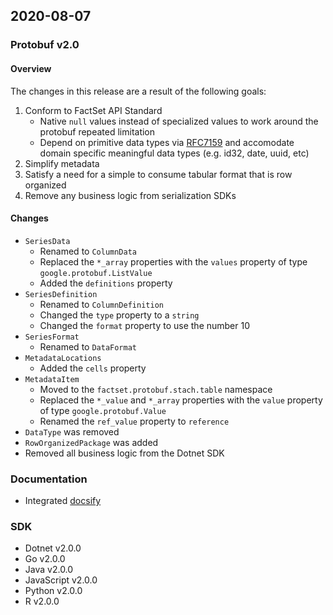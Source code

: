 ## 2020-08-07

### Protobuf v2.0

#### Overview
The changes in this release are a result of the following goals:
1. Conform to FactSet API Standard
   - Native `null` values instead of specialized values to work around the protobuf repeated limitation
   - Depend on primitive data types via [RFC7159](http://tools.ietf.org/html/rfc7159) and accomodate domain specific meaningful data types (e.g. id32, date, uuid, etc)
2. Simplify metadata
3. Satisfy a need for a simple to consume tabular format that is row organized
4. Remove any business logic from serialization SDKs

#### Changes
- `SeriesData`
  - Renamed to `ColumnData`
  - Replaced the `*_array` properties with the `values` property of type `google.protobuf.ListValue`
  - Added the `definitions` property
- `SeriesDefinition`
  - Renamed to `ColumnDefinition`
  - Changed the `type` property to a `string`
  - Changed the `format` property to use the number 10
- `SeriesFormat`
  - Renamed to `DataFormat`
- `MetadataLocations`
  - Added the `cells` property
- `MetadataItem`
  - Moved to the `factset.protobuf.stach.table` namespace
  - Replaced the `*_value` and `*_array` properties with the `value` property of type `google.protobuf.Value`
  - Renamed the `ref_value` property to `reference`
- `DataType` was removed
- `RowOrganizedPackage` was added
- Removed all business logic from the Dotnet SDK

### Documentation
- Integrated [docsify](https://docsify.js.org)

### SDK
- Dotnet v2.0.0
- Go v2.0.0
- Java v2.0.0
- JavaScript v2.0.0
- Python v2.0.0
- R v2.0.0